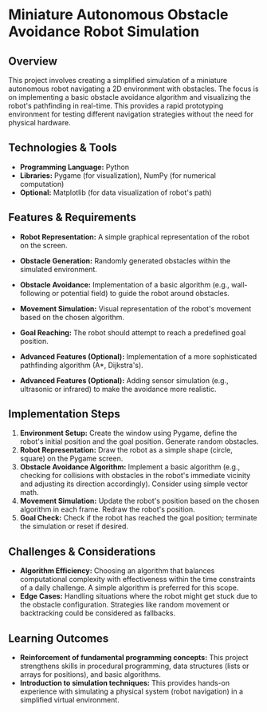 #  Miniature Autonomous Obstacle Avoidance Robot Simulation

## Overview

This project involves creating a simplified simulation of a miniature autonomous robot navigating a 2D environment with obstacles.  The focus is on implementing a basic obstacle avoidance algorithm and visualizing the robot's pathfinding in real-time. This provides a rapid prototyping environment for testing different navigation strategies without the need for physical hardware.

## Technologies & Tools

* **Programming Language:** Python
* **Libraries:** Pygame (for visualization), NumPy (for numerical computation)
* **Optional:**  Matplotlib (for data visualization of robot's path)

## Features & Requirements

- **Robot Representation:**  A simple graphical representation of the robot on the screen.
- **Obstacle Generation:** Randomly generated obstacles within the simulated environment.
- **Obstacle Avoidance:** Implementation of a basic algorithm (e.g., wall-following or potential field) to guide the robot around obstacles.
- **Movement Simulation:**  Visual representation of the robot's movement based on the chosen algorithm.
- **Goal Reaching:**  The robot should attempt to reach a predefined goal position.

- **Advanced Features (Optional):**  Implementation of a more sophisticated pathfinding algorithm (A*, Dijkstra's).
- **Advanced Features (Optional):**  Adding sensor simulation (e.g., ultrasonic or infrared) to make the avoidance more realistic.

## Implementation Steps

1. **Environment Setup:** Create the window using Pygame, define the robot's initial position and the goal position. Generate random obstacles.
2. **Robot Representation:** Draw the robot as a simple shape (circle, square) on the Pygame screen.
3. **Obstacle Avoidance Algorithm:** Implement a basic algorithm (e.g., checking for collisions with obstacles in the robot's immediate vicinity and adjusting its direction accordingly).  Consider using simple vector math.
4. **Movement Simulation:** Update the robot's position based on the chosen algorithm in each frame.  Redraw the robot's position.
5. **Goal Check:** Check if the robot has reached the goal position; terminate the simulation or reset if desired.


## Challenges & Considerations

- **Algorithm Efficiency:**  Choosing an algorithm that balances computational complexity with effectiveness within the time constraints of a daily challenge.  A simple algorithm is preferred for this scope.
- **Edge Cases:** Handling situations where the robot might get stuck due to the obstacle configuration.  Strategies like random movement or backtracking could be considered as fallbacks.


## Learning Outcomes

- **Reinforcement of fundamental programming concepts:**  This project strengthens skills in procedural programming, data structures (lists or arrays for positions), and basic algorithms.
- **Introduction to simulation techniques:** This provides hands-on experience with simulating a physical system (robot navigation) in a simplified virtual environment.


